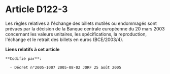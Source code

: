 # Article D122-3

Les règles relatives à l'échange des billets mutilés ou endommagés sont prévues par la décision de la Banque centrale
européenne du 20 mars 2003 concernant les valeurs unitaires, les spécifications, la reproduction, l'échange et le retrait des
billets en euros (BCE/2003/4).

**Liens relatifs à cet article**

	**Codifié par**:

	  - Décret n°2005-1007 2005-08-02 JORF 25 août 2005
